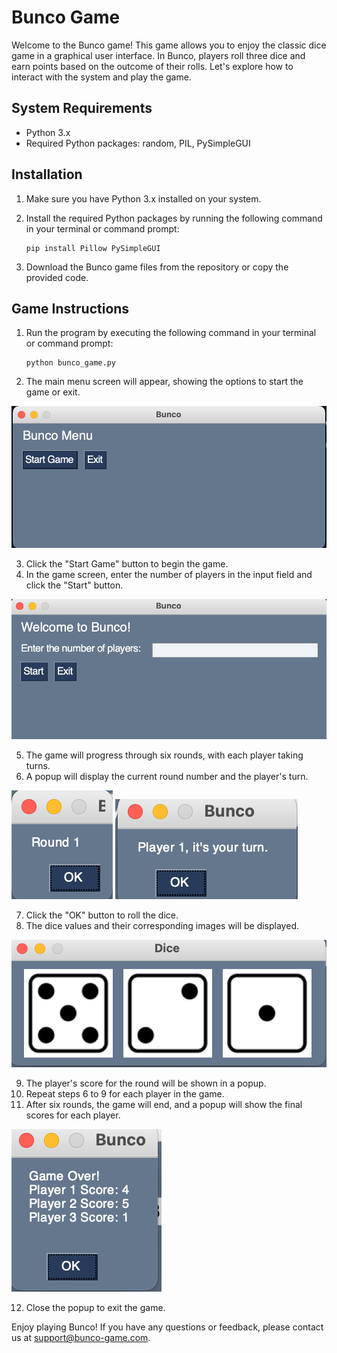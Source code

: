 # Bunco Game

Welcome to the Bunco game! This game allows you to enjoy the classic dice game in a graphical user interface. In Bunco, players roll three dice and earn points based on the outcome of their rolls. Let's explore how to interact with the system and play the game.

## System Requirements

- Python 3.x
- Required Python packages: random, PIL, PySimpleGUI

## Installation

1. Make sure you have Python 3.x installed on your system.
2. Install the required Python packages by running the following command in your terminal or command prompt:

   ```
   pip install Pillow PySimpleGUI
   ```

3. Download the Bunco game files from the repository or copy the provided code.

## Game Instructions

1. Run the program by executing the following command in your terminal or command prompt:
   ```
   python bunco_game.py
   ```
2. The main menu screen will appear, showing the options to start the game or exit.

![Main Menu](main_menu.png)

3. Click the "Start Game" button to begin the game.
4. In the game screen, enter the number of players in the input field and click the "Start" button.

![Start Game](start_game.png)

5. The game will progress through six rounds, with each player taking turns.
6. A popup will display the current round number and the player's turn.

![Popup](round_popup.png)
![Popup](player_popup.png)

7. Click the "OK" button to roll the dice.
8. The dice values and their corresponding images will be displayed.

![Dice Roll](dice_roll.png)

9. The player's score for the round will be shown in a popup.
10. Repeat steps 6 to 9 for each player in the game.
11. After six rounds, the game will end, and a popup will show the final scores for each player.

![Game Over](game_over.png)

12. Close the popup to exit the game.

Enjoy playing Bunco! If you have any questions or feedback, please contact us at support@bunco-game.com.
